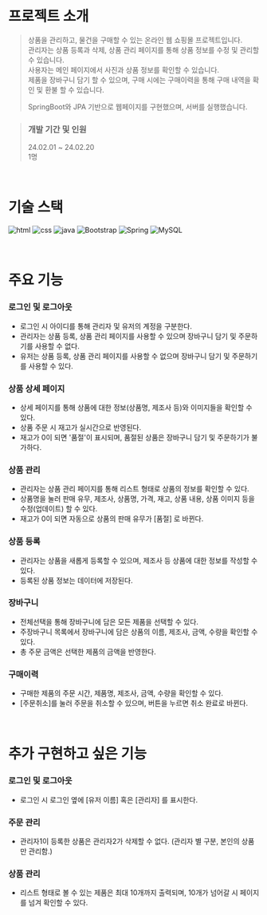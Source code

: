 # 프로젝트 소개

> 상품을 관리하고, 물건을 구매할 수 있는 온라인 웹 쇼핑몰 프로젝트입니다.\
> 관리자는 상품 등록과 삭제, 상품 관리 페이지를 통해 상품 정보를 수정 및 관리할 수 있습니다.\
> 사용자는 메인 페이지에서 사진과 상품 정보를 확인할 수 있습니다.\
> 제품을 장바구니 담기 할 수 있으며, 구매 시에는 구매이력을 통해 구매 내역을 확인 및 환불 할 수 있습니다.
> 
> SpringBoot와 JPA 기반으로 웹페이지를 구현했으며, 서버를 실행했습니다.


> ### 개발 기간 및 인원
> 24.02.01 ~ 24.02.20 \
> 1명

<br/>

# 기술 스택

![html](https://img.shields.io/badge/HTML-239120?style=for-the-badge&logo=html5&logoColor=white)
![css](https://img.shields.io/badge/CSS-239120?&style=for-the-badge&logo=css3&logoColor=white)
![java](https://img.shields.io/badge/JavaScript-F7DF1E?style=for-the-badge&logo=JavaScript&logoColor=white)
![Bootstrap](https://img.shields.io/badge/Bootstrap-563D7C?style=for-the-badge&logo=bootstrap&logoColor=white)
![Spring](https://img.shields.io/badge/Spring-6DB33F?style=for-the-badge&logo=spring&logoColor=white)
![MySQL](https://img.shields.io/badge/MySQL-00000F?style=for-the-badge&logo=mysql&logoColor=white)

<br/>

# 주요 기능

### 로그인 및 로그아웃
- 로그인 시 아이디를 통해 관리자 및 유저의 계정을 구분한다.
- 관리자는 상품 등록, 상품 관리 페이지를 사용할 수 있으며 장바구니 담기 및 주문하기를 사용할 수 없다.
- 유저는 상품 등록, 상품 관리 페이지를 사용할 수 없으며 장바구니 담기 및 주문하기를 사용할 수 있다.

### 상품 상세 페이지
- 상세 페이지를 통해 상품에 대한 정보(상품명, 제조사 등)와 이미지들을 확인할 수 있다. 
- 상품 주문 시 재고가 실시간으로 반영된다.
- 재고가 0이 되면 '품절'이 표시되며, 품절된 상품은 장바구니 담기 및 주문하기가 불가하다.

### 상품 관리
- 관리자는 상품 관리 페이지를 통해 리스트 형태로 상품의 정보를 확인할 수 있다.
- 상품명을 눌러 판매 유무, 제조사, 상품명, 가격, 재고, 상품 내용, 상품 이미지 등을 수정(업데이트) 할 수 있다.
- 재고가 0이 되면 자동으로 상품의 판매 유무가 [품절] 로 바뀐다.

### 상품 등록
- 관리자는 상품을 새롭게 등록할 수 있으며, 제조사 등 상품에 대한 정보를 작성할 수 있다.
- 등록된 상품 정보는 데이터에 저장된다.

### 장바구니
- 전체선택을 통해 장바구니에 담은 모든 제품을 선택할 수 있다.
- 주장바구니 목록에서 장바구니에 담은 상품의 이름, 제조사, 금액, 수량을 확인할 수 있다.
- 총 주문 금액은 선택한 제품의 금액을 반영한다. 

### 구매이력
- 구매한 제품의 주문 시간, 제품명, 제조사, 금액, 수량을 확인할 수 있다.
- [주문취소]를 눌러 주문을 취소할 수 있으며, 버튼을 누르면 취소 완료로 바뀐다.

<br/>

# 추가 구현하고 싶은 기능

### 로그인 및 로그아웃
- 로그인 시 로그인 옆에 [유저 이름] 혹은 [관리자] 를 표시한다.

### 주문 관리
- 관리자1이 등록한 상품은 관리자2가 삭제할 수 없다. (관리자 별 구분, 본인의 상품만 관리함.)

### 상품 관리
- 리스트 형태로 볼 수 있는 제품은 최대 10개까지 출력되며, 10개가 넘어갈 시 페이지를 넘겨 확인할 수 있다.
